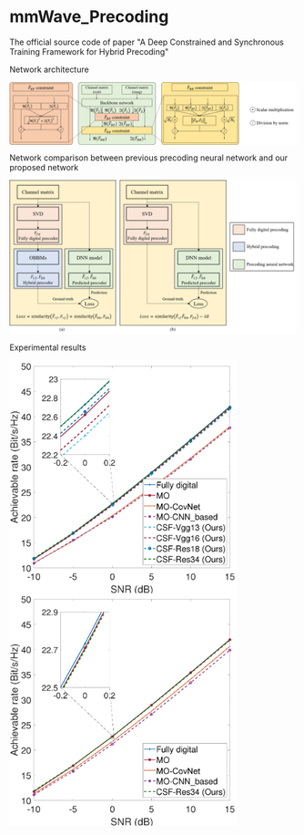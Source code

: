 # mmWave_Precoding
The official source code of paper "A Deep Constrained and Synchronous Training Framework for Hybrid Precoding"

Network architecture

<img src='Net_postproc.png' width='800' alt="" align=center />

Network comparison between previous precoding neural network and our proposed network

<img src='Net_comp.png' width='800' alt="" align=center />

Experimental results

<img src='CNN_based_SEvsSNR_NtRF3_azi60_ele20_cluster4.png' width='400' alt="" align=center />
<img src='CNN_based_SEvsSNR_NtRF4_azi60_ele20_cluster4.png' width='400' alt="" align=center />
